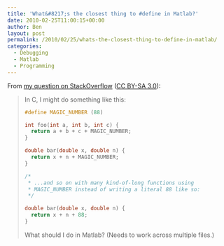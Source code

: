 ```yaml
---
title: 'What&#8217;s the closest thing to #define in Matlab?'
date: 2010-02-25T11:00:15+00:00
author: Ben
layout: post
permalink: /2010/02/25/whats-the-closest-thing-to-define-in-matlab/
categories:
  - Debugging
  - Matlab
  - Programming
---
```

From [my question on StackOverflow](http://stackoverflow.com/questions/2337934/whats-the-closest-thing-to-define-in-matlab) ([CC BY-SA 3.0](http://creativecommons.org/licenses/by-sa/3.0/)):

> In C, I might do something like this:
>
> ```c
> #define MAGIC_NUMBER (88)
>
> int foo(int a, int b, int c) {
>   return a + b + c + MAGIC_NUMBER;
> }
>
> double bar(double x, double n) {
>   return x + n + MAGIC_NUMBER;
> }
>
> /*
>  * ...and so on with many kind-of-long functions using
>  * MAGIC_NUMBER instead of writing a literal 88 like so:
>  */
>
> double bar(double x, double n) {
>   return x + n + 88;
> }
> ```
>
> What should I do in Matlab? (Needs to work across multiple files.)

